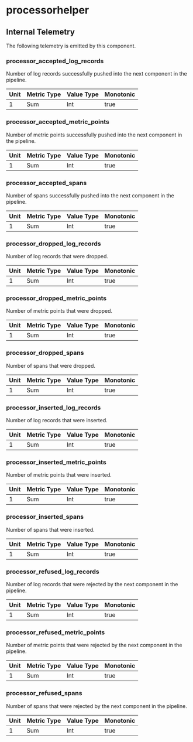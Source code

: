 [comment]: <> (Code generated by mdatagen. DO NOT EDIT.)

# processorhelper

## Internal Telemetry

The following telemetry is emitted by this component.

### processor_accepted_log_records

Number of log records successfully pushed into the next component in the pipeline.

| Unit | Metric Type | Value Type | Monotonic |
| ---- | ----------- | ---------- | --------- |
| 1 | Sum | Int | true |

### processor_accepted_metric_points

Number of metric points successfully pushed into the next component in the pipeline.

| Unit | Metric Type | Value Type | Monotonic |
| ---- | ----------- | ---------- | --------- |
| 1 | Sum | Int | true |

### processor_accepted_spans

Number of spans successfully pushed into the next component in the pipeline.

| Unit | Metric Type | Value Type | Monotonic |
| ---- | ----------- | ---------- | --------- |
| 1 | Sum | Int | true |

### processor_dropped_log_records

Number of log records that were dropped.

| Unit | Metric Type | Value Type | Monotonic |
| ---- | ----------- | ---------- | --------- |
| 1 | Sum | Int | true |

### processor_dropped_metric_points

Number of metric points that were dropped.

| Unit | Metric Type | Value Type | Monotonic |
| ---- | ----------- | ---------- | --------- |
| 1 | Sum | Int | true |

### processor_dropped_spans

Number of spans that were dropped.

| Unit | Metric Type | Value Type | Monotonic |
| ---- | ----------- | ---------- | --------- |
| 1 | Sum | Int | true |

### processor_inserted_log_records

Number of log records that were inserted.

| Unit | Metric Type | Value Type | Monotonic |
| ---- | ----------- | ---------- | --------- |
| 1 | Sum | Int | true |

### processor_inserted_metric_points

Number of metric points that were inserted.

| Unit | Metric Type | Value Type | Monotonic |
| ---- | ----------- | ---------- | --------- |
| 1 | Sum | Int | true |

### processor_inserted_spans

Number of spans that were inserted.

| Unit | Metric Type | Value Type | Monotonic |
| ---- | ----------- | ---------- | --------- |
| 1 | Sum | Int | true |

### processor_refused_log_records

Number of log records that were rejected by the next component in the pipeline.

| Unit | Metric Type | Value Type | Monotonic |
| ---- | ----------- | ---------- | --------- |
| 1 | Sum | Int | true |

### processor_refused_metric_points

Number of metric points that were rejected by the next component in the pipeline.

| Unit | Metric Type | Value Type | Monotonic |
| ---- | ----------- | ---------- | --------- |
| 1 | Sum | Int | true |

### processor_refused_spans

Number of spans that were rejected by the next component in the pipeline.

| Unit | Metric Type | Value Type | Monotonic |
| ---- | ----------- | ---------- | --------- |
| 1 | Sum | Int | true |

